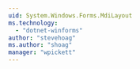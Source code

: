```yaml
---
uid: System.Windows.Forms.MdiLayout
ms.technology: 
  - "dotnet-winforms"
author: "stevehoag"
ms.author: "shoag"
manager: "wpickett"
---
```

